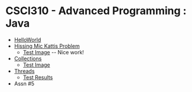 # CSCI310 - Advanced Programming : Java
 - [HelloWorld](https://github.com/JohnsonClayton/csci310/blob/master/mavenproject1/src/main/java/com/github/JohnsonClayton/HelloWorld.java)
 - [Hissing Mic Kattis Problem](https://github.com/JohnsonClayton/csci310/blob/master/HissingMicrophoneSolution/src/main/java/HissingMic.java)
   - [Test Image](https://github.com/JohnsonClayton/csci310/blob/master/HissingMicrophoneSolution/src/main/java/com/github/johnsonclayton/hissingmicrophonesolution/HissingMic.PNG)
   -- Nice work!
 - [Collections](https://github.com/JohnsonClayton/csci310/blob/master/Restaurant/src/main/java/com/github/johnsonclayton/restaurant/Restaurant.java)
    - [Test Image](https://github.com/JohnsonClayton/csci310/blob/master/Restaurant/src/main/java/com/github/johnsonclayton/restaurant/restauranttestspassed.PNG)
 - [Threads](https://github.com/JohnsonClayton/csci310/blob/master/MarketTrading/src/main/java/com/github/johnsonclayton/markettrading/Market.java)
    - [Test Results](https://github.com/JohnsonClayton/csci310/blob/master/MarketTrading/test_results.PNG)
 - Assn #5
